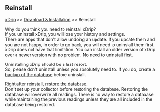 ## Reinstall  
[xDrip](../README.md) >> [Download & Installation](./Installation_page.md) >> Reinstall  
  
Why do you think you need to reinstall xDrip?  
If you uninstall xDrip, you will lose your history and settings.  
There are apps that don't allow undoing an update.  If you update them and you are not happy, in order to go back, you will need to uninstall them first.  
xDrip does not have that limitation.  You can install an older version of xDrip over a newer version with no problem.  No need to uninstall first.  
  
Uninstalling xDrip should be a last resort.  
So, please don't uninstall unless you absolutely need to.  If you do, create a [backup of the database](./Backup-Database.md) before uninstall.  
  
Right after reinstall, [restore the database](./Restore-Database.md).  
Don't set up your collector before restoring the database.  Restoring the database will overwrite all readings.  There is no way to restore a database while maintaining the previous readings unless they are all included in the database being restored.  
  
